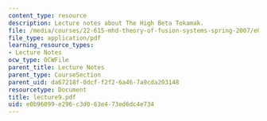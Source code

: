 ```yaml
---
content_type: resource
description: Lecture notes about The High Beta Tokamak.
file: /media/courses/22-615-mhd-theory-of-fusion-systems-spring-2007/e0b96099e296c3d063e473ed6dc4e734_lecture9.pdf
file_type: application/pdf
learning_resource_types:
- Lecture Notes
ocw_type: OCWFile
parent_title: Lecture Notes
parent_type: CourseSection
parent_uid: da67218f-0dcf-f2f2-6a46-7a9cda203148
resourcetype: Document
title: lecture9.pdf
uid: e0b96099-e296-c3d0-63e4-73ed6dc4e734
---
```

